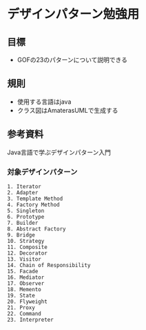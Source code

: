 # デザインパターン勉強用

## 目標
- GOFの23のパターンについて説明できる

## 規則
- 使用する言語はjava
- クラス図はAmaterasUMLで生成する

## 参考資料
Java言語で学ぶデザインパターン入門

### 対象デザインパターン
    1. Iterator
    2. Adapter
    3. Template Method
    4. Factory Method
    5. Singleton
    6. Prototype
    7. Builder
    8. Abstract Factory
    9. Bridge
    10. Strategy
    11. Composite
    12. Decorator
    13. Visitor
    14. Chain of Responsibility
    15. Facade
    16. Mediator
    17. Observer
    18. Memento
    19. State
    20. Flyweight
    21. Proxy
    22. Command
    23. Interpreter
